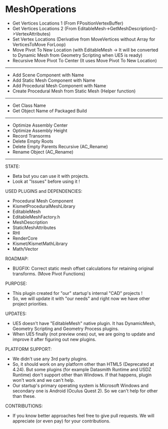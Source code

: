 # MeshOperations

- Get Vertices Locations 1 (From FPositionVertexBuffer)
- Get Vertices Locations 2 (From EditableMesh->GetMeshDescription()->VertexAttributes)
- Set Vertex Locations (Derivative from MoveVertices without Array for VerticesToMove ForLoop)
- Move Pivot To New Location (with EditableMesh -> It will be converted to Dynamic Mesh from Geometry Scripting when UE5 is ready)
- Recursive Move Pivot To Center (It uses Move Pivot To New Location)
--------------------------------------------------------------------------------------------
- Add Scene Component with Name
- Add Static Mesh Component with Name
- Add Procedural Mesh Component with Name
- Create Procedural Mesh from Static Mesh (Helper function)
--------------------------------------------------------------------------------------------
- Get Class Name
- Get Object Name of Packaged Build
--------------------------------------------------------------------------------------------
- Optimize Assembly Center
- Optimize Assembly Height
- Record Transorms
- Delete Empty Roots
- Delete Empty Parents Recursive (AC_Rename)
- Rename Object (AC_Rename)
--------------------------------------------------------------------------------------------
STATE:
- Beta but you can use it with projects.
- Look at "Issues" before using it !

USED PLUGINS and DEPENDENCIES:
- Procedural Mesh Component
- KismetProceduralMeshLibrary
- EditableMesh
- EditableMeshFactory.h
- MeshDescription
- StaticMeshAttributes
- RHI
- RenderCore
- Kismet/KismetMathLibrary
- Math/Vector

ROADMAP:
- BUGFIX: Correct static mesh offset calculations for retaining original transforms. (Move Pivot Functions)

PURPOSE:
- This plugin created for "our" startup's internal "CAD" projects !
- So, we will update it with "our needs" and right now we have other project priorities.

UPDATES:
- UE5 doesn't have "EditableMesh" native plugin. It has DynamicMesh, Geometry Scripting and Geometry Process plugins.
- When UE5 finally (not preview ones) out, we are going to update and improve it after figuring out new plugins.

PLATFORM SUPPORT:
- We didn't use any 3rd party plugins.
- So, it should work on any platform other than HTML5 (Deprecated at 4.24). But some plugins (for example Datasmith Runtime and USDZ Runtime) don't support other than Windows. If that happens, plugin won't work and we can't help.
- Our startup's primary operating system is Microsoft Windows and secondary one is Android (Oculus Quest 2). So we can't help for other than these.  

CONTRIBUTIONS:
- If you know better approaches feel free to give pull requests. We will appreciate (or even pay) for your contributions.
